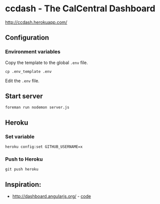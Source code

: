 # ccdash - The CalCentral Dashboard

http://ccdash.herokuapp.com/

## Configuration

### Environment variables

Copy the template to the global `.env` file.

```
cp .env_template .env
```

Edit the `.env` file.

## Start server

```
foreman run nodemon server.js
```

## Heroku

### Set variable

```
heroku config:set GITHUB_USERNAME=x
```

### Push to Heroku

```
git push heroku
```


## Inspiration:

* http://dashboard.angularjs.org/ - [code](https://github.com/angular/dashboard.angularjs.org)
